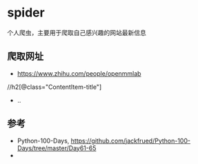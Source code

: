 # spider
个人爬虫，主要用于爬取自己感兴趣的网站最新信息


## 爬取网址
- https://www.zhihu.com/people/openmmlab

//h2[@class="ContentItem-title"]

- ..


## 参考
- Python-100-Days, https://github.com/jackfrued/Python-100-Days/tree/master/Day61-65
- 

